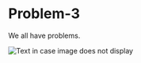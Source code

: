 # Problem-3
We all have problems. 


![Text in case image does not display](https://cloud.githubusercontent.com/assets/21999033/18541851/3cd53926-7b17-11e6-87f8-ffc1fa0d0294.JPG)<br/>
